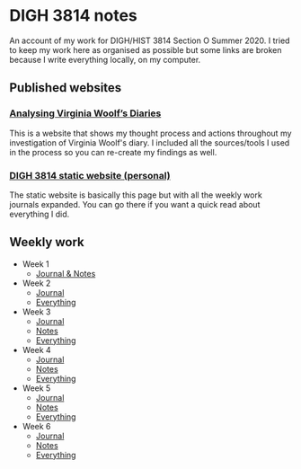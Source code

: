 # DIGH 3814 notes

An account of my work for DIGH/HIST 3814 Section O Summer 2020. I tried to keep my work here as organised as possible but some links are broken because I write everything locally, on my computer.

## Published websites

### [Analysing Virginia Woolf’s Diaries](https://developerric.github.io/HIST-3814-O-S2020.github.io)

This is a website that shows my thought process and actions throughout my investigation of Virginia Woolf's diary. I included all the sources/tools I used in the process so you can re-create my findings as well.

### [DIGH 3814 static website (personal)](https://developerric.github.io/)

The static website is basically this page but with all the weekly work journals expanded. You can go there if you want a quick read about everything I did.

## Weekly work

- Week 1
  - [Journal & Notes](week1/README.md)
- Week 2
  - [Journal](week2/README.md)
  - [Everything](week2/)
- Week 3
  - [Journal](week3/README.md)
  - [Notes](week3/notes.md)
  - [Everything](week3/)
- Week 4
  - [Journal](week4/README.md)
  - [Notes](week4/notes.md)
  - [Everything](week4/)
- Week 5
  - [Journal](week5/README.md)
  - [Notes](week5/notes.md)
  - [Everything](week5/)
- Week 6
  - [Journal](week6/README.md)
  - [Notes](week6/notes.md)
  - [Everything](week6/)
